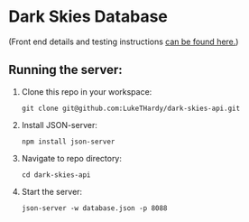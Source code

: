 # Dark Skies Database

(Front end details and testing instructions [can be found here.](https://github.com/LukeTHardy/dark-skies))

## Running the server:
1. Clone this repo in your workspace:
   
   ```
   git clone git@github.com:LukeTHardy/dark-skies-api.git
   ```
2. Install JSON-server:
   
   ```
   npm install json-server
   ```
3. Navigate to repo directory:
   
   ```
   cd dark-skies-api
   ```
4. Start the server:
   
   ```
   json-server -w database.json -p 8088
   ```
